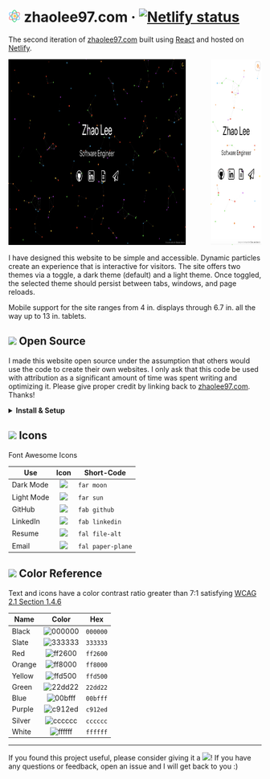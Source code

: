 # <img src="public/favicon.svg" alt="atom" height="24"> zhaolee97<span></span>.com &middot; [![Netlify status](https://img.shields.io/netlify/332bbd91-59b7-4091-8781-6f41330399b4)](https://app.netlify.com/sites/zhaolee97/deploys)

The second iteration of [zhaolee97.com](https://www.zhaolee97.com) built using [React](https://reactjs.org) and hosted on [Netlify](https://www.netlify.com).

<img float="left" height="370" width="70%" src="images/desktop.png" alt="Desktop Preview" role="img" aria-label="desktop screenshot"> <img align="right" width="20%" height="370" src="images/mobile.png" alt="Mobile Preview" role="img" aria-label="mobile screenshot">

I have designed this website to be simple and accessible. Dynamic particles create an experience that is interactive for visitors. The site offers two themes via a toggle, a dark theme (default) and a light theme. Once toggled, the selected theme should persist between tabs, windows, and page reloads.

Mobile support for the site ranges from 4 in. displays through 6.7 in. all the way up to 13 in. tablets.

## <img src="https://git.io/JUnUc" height="18"> Open Source

I made this website open source under the assumption that others would use the code to create their own websites. I only ask that this code be used with attribution as a significant amount of time was spent writing and optimizing it. Please give proper credit by linking back to [zhaolee97.com](https://www.zhaolee97.com). Thanks!

<details>
  <summary><b>Install &amp; Setup</b></summary>

1. Clone this repository
2. Install dependencies: `npm install`
3. Start the development server: `npm start`

<b>Build &amp; Deploy</b>

1. Create a production build: `npm run build`
2. The [React Deployment](https://create-react-app.dev/docs/deployment) docs detail how to deploy to `gh-pages`, Netlify, and many other services

</details>

## <img src="https://git.io/JUnJT" height="18"> Icons

Font Awesome Icons

| Use        |                     Icon                     | Short-Code        |
| ---------- | :------------------------------------------: | ----------------- |
| Dark Mode  | <img src="https://git.io/JYkZg" height="20"> | `far moon`        |
| Light Mode | <img src="https://git.io/JYkZF" height="20"> | `far sun`         |
| GitHub     | <img src="https://git.io/JYOvL" height="20"> | `fab github`      |
| LinkedIn   | <img src="https://git.io/JYOex" height="20"> | `fab linkedin`    |
| Resume     | <img src="https://git.io/JYOeu" height="20"> | `fal file-alt`    |
| Email      | <img src="https://git.io/JYOei" height="20"> | `fal paper-plane` |

## <img src="https://git.io/JUnT0" height="18"> Color Reference

Text and icons have a color contrast ratio greater than 7:1 satisfying [WCAG 2.1 Section 1.4.6](https://www.w3.org/TR/WCAG21/#contrast-enhanced)

| Name   |                          Color                          | Hex      |
| ------ | :-----------------------------------------------------: | -------- |
| Black  | ![000000](https://via.placeholder.com/16/000000?text=+) | `000000` |
| Slate  | ![333333](https://via.placeholder.com/16/333333?text=+) | `333333` |
| Red    | ![ff2600](https://via.placeholder.com/16/ff2600?text=+) | `ff2600` |
| Orange | ![ff8000](https://via.placeholder.com/16/ff8000?text=+) | `ff8000` |
| Yellow | ![ffd500](https://via.placeholder.com/16/ffd500?text=+) | `ffd500` |
| Green  | ![22dd22](https://via.placeholder.com/16/22dd22?text=+) | `22dd22` |
| Blue   | ![00bfff](https://via.placeholder.com/16/00bfff?text=+) | `00bfff` |
| Purple | ![c912ed](https://via.placeholder.com/16/c912ed?text=+) | `c912ed` |
| Silver | ![cccccc](https://via.placeholder.com/16/cccccc?text=+) | `cccccc` |
| White  | ![ffffff](https://via.placeholder.com/16/ffffff?text=+) | `ffffff` |

---

If you found this project useful, please consider giving it a <img src="https://git.io/JUn8T" height="14">! If you have any questions or feedback, open an issue and I will get back to you :&#8203;)

